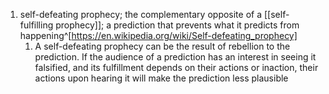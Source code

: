 1. self-defeating prophecy; the complementary opposite of a [[self-fulfilling prophecy]]; a prediction that prevents what it predicts from happening^[https://en.wikipedia.org/wiki/Self-defeating_prophecy]
	1. A self-defeating prophecy can be the result of rebellion to the prediction. If the audience of a prediction has an interest in seeing it falsified, and its fulfillment depends on their actions or inaction, their actions upon hearing it will make the prediction less plausible